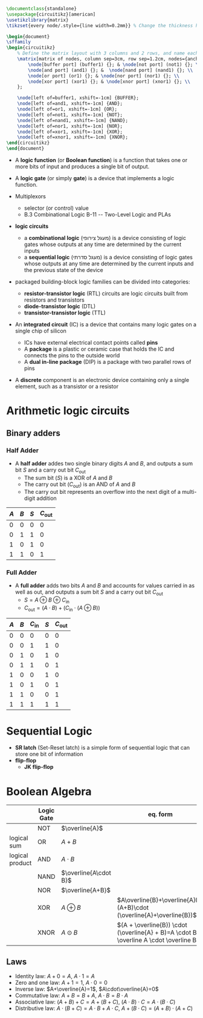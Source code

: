 
```tex
\documentclass{standalone}
\usepackage{circuitikz}[american]
\usetikzlibrary{matrix}
\tikzset{every node/.style={line width=0.2mm}} % Change the thickness here

\begin{document}
\sffamily
\begin{circuitikz}
    % Define the matrix layout with 3 columns and 2 rows, and name each node
    \matrix[matrix of nodes, column sep=3cm, row sep=1.2cm, nodes={anchor=center}] (m) {
        \node[buffer port] (buffer1) {}; & \node[not port] (not1) {}; \\
        \node[and port] (and1) {}; &  \node[nand port] (nand1) {}; \\
        \node[or port] (or1) {}; & \node[nor port] (nor1) {}; \\
		\node[xor port] (xor1) {}; & \node[xnor port] (xnor1) {}; \\
    };

	\node[left of=buffer1, xshift=-1cm] {BUFFER};
    \node[left of=and1, xshift=-1cm] {AND};
    \node[left of=or1, xshift=-1cm] {OR};
    \node[left of=not1, xshift=-1cm] {NOT};
    \node[left of=nand1, xshift=-1cm] {NAND};
    \node[left of=nor1, xshift=-1cm] {NOR};
    \node[left of=xor1, xshift=-1cm] {XOR};
    \node[left of=xnor1, xshift=-1cm] {XNOR};
\end{circuitikz}
\end{document}
```


- A **logic function** (or **Boolean function**) is a function that takes one or more bits of input and produces a single bit of output.
- A **logic gate** (or simply **gate**) is a device that implements a logic function.
- Multiplexors
	- selector (or control) value
	- B.3 Combinational Logic B-11  -- Two-Level Logic and PLAs
- **logic circuits**
	- a **combinational logic** (מעגל צירופי) is a device consisting of logic gates whose outputs at any time are determined by the current inputs
	- a **sequential logic** (מעגל סדרתי) is a device consisting of logic gates whose outputs at any time are determined by the current inputs and the previous state of the device

- packaged building-block logic families can be divided into categories:
	- **resistor-transistor logic** (RTL) circuits are logic circuits built from resistors and transistors
	- **diode-transistor logic** (DTL) 
	- **transistor-transistor logic** (TTL)

- An **integrated circuit** (IC) is a device that contains many logic gates on a single chip of silicon
	- ICs have external electrical contact points called **pins**
	- A **package** is a plastic or ceramic case that holds the IC and connects the pins to the outside world
	- A **dual in-line package** (DIP) is a package with two parallel rows of pins
- A **discrete** component is an electronic device containing only a single element, such as a transistor or a resistor


# Arithmetic logic circuits

## Binary adders

### Half Adder

- A **half adder** addes two single binary digits $A$ and $B$, and outputs a sum bit $S$ and a carry out bit $C_{\text{out}}$
	- The sum bit ($S$) is a XOR of $A$ and $B$
	- The carry out bit ($C_{\text{out}}$) is an AND of $A$ and $B$
	- The carry out bit represents an overflow into the next digit of a multi-digit addition


| $A$ | $B$ | $S$ | $C_{\text{out}}$ |
| --- | --- | --- | --------------- |
| 0   | 0   | 0   | 0               |
| 0   | 1   | 1   | 0               |
| 1   | 0   | 1   | 0               |
| 1   | 1   | 0   | 1               |


### Full Adder

- A **full adder** adds two bits $A$ and $B$ and accounts for values carried in as well as out, and outputs a sum bit $S$ and a carry out bit $C_{\text{out}}$
	- $S=A\oplus B\oplus C_{\text{in}}$
	- $C_{\text{out}}=(A\cdot B)+(C_{\text{in}}\cdot(A\oplus B))$



| $A$ | $B$ | $C_{\text{in}}$ | $S$ | $C_{\text{out}}$ |
| --- | --- | --------------- | --- | --------------- |
| 0   | 0   | 0               | 0   | 0               |
| 0   | 0   | 1               | 1   | 0               |
| 0   | 1   | 0               | 1   | 0               |
| 0   | 1   | 1               | 0   | 1               |
| 1   | 0   | 0               | 1   | 0               |
| 1   | 0   | 1               | 0   | 1               |
| 1   | 1   | 0               | 0   | 1               |
| 1   | 1   | 1               | 1   | 1               |


# Sequential Logic

- **SR latch** (Set-Reset latch) is a simple form of sequential logic that can store one bit of information
- **flip-flop** 
	- **JK flip-flop**


# Boolean Algebra

|                 | Logic Gate |                       | eq. form                                                                                |
| --------------- | ---------- | --------------------- | --------------------------------------------------------------------------------------- |
|                 | NOT        | $\overline{A}$        |                                                                                         |
| logical sum     | OR         | $A+B$                 |                                                                                         |
| logical product | AND        | $A\cdot B$            |                                                                                         |
|                 | NAND       | $\overline{A\cdot B}$ |                                                                                         |
|                 | NOR        | $\overline{A+B}$      |                                                                                         |
|                 | XOR        | $A\oplus B$           | $A\overline{B}+\overline{A}B=(A+B)\cdot (\overline{A}+\overline{B})$                    |
|                 | XNOR       | $A \odot B$           | $(A + \overline{B}) \cdot (\overline{A} + B)=A \cdot B + \overline A \cdot \overline B$ |
## Laws

- Identity law: $A+0=A$, $A\cdot 1=A$
- Zero and one law: $A+1=1$, $A\cdot 0=0$
- Inverse law: $A+\overline{A}=1$, $A\cdot\overline{A}=0$
- Commutative law: $A+B=B+A$, $A\cdot B=B\cdot A$
- Associative law: $(A+B)+C=A+(B+C)$, $(A\cdot B)\cdot C=A\cdot(B\cdot C)$
- Distributive law: $A\cdot(B+C)=A\cdot B+A\cdot C$, $A+(B\cdot C)=(A+B)\cdot(A+C)$


